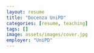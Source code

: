 ```yaml
---
layout: resume
title: "Docenza UniPD"
categories: [resume, teaching]
tags: []
image: assets/images/cover.jpg
employer: "UniPD"
---
```

